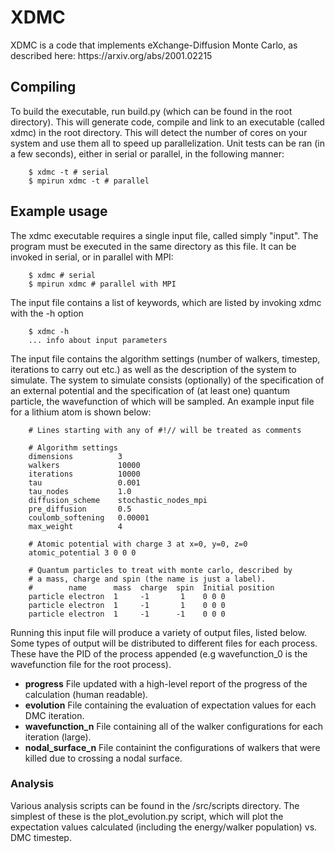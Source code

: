 <h1>XDMC</h1>
XDMC is a code that implements eXchange-Diffusion Monte Carlo, as described here: https://arxiv.org/abs/2001.02215

<h2>Compiling</h2>
To build the executable, run build.py (which can be found in the root directory).
This will generate code, compile and link to an executable (called xdmc)
in the root directory. This will detect the number of cores on your system and
use them all to speed up parallelization. Unit tests can be ran (in a few seconds), either in
serial or parallel, in the following manner:

        $ xdmc -t # serial
        $ mpirun xdmc -t # parallel

<h2>Example usage</h2>
The xdmc executable requires a single input file, called simply "input". The program must
be executed in the same directory as this file. It can be invoked in serial, or in parallel with MPI:

        $ xdmc # serial
        $ mpirun xdmc # parallel with MPI
        
The input file contains a list of keywords, which are listed by invoking xdmc with the -h option

        $ xdmc -h
        ... info about input parameters

The input file contains the algorithm settings (number of walkers, timestep, iterations to carry out etc.)
as well as the description of the system to simulate. The system to simulate consists (optionally) of the
specification of an external potential and the specification of (at least one) quantum particle, the wavefunction
of which will be sampled. An example input file for a lithium atom is shown below:

        # Lines starting with any of #!// will be treated as comments
        
        # Algorithm settings
        dimensions          3
        walkers             10000
        iterations          10000
        tau                 0.001
        tau_nodes           1.0
        diffusion_scheme    stochastic_nodes_mpi
        pre_diffusion       0.5
        coulomb_softening   0.00001
        max_weight          4

        # Atomic potential with charge 3 at x=0, y=0, z=0
        atomic_potential 3 0 0 0

        # Quantum particles to treat with monte carlo, described by
        # a mass, charge and spin (the name is just a label).
        #        name      mass  charge  spin  Initial position
        particle electron  1     -1       1    0 0 0
        particle electron  1     -1       1    0 0 0
        particle electron  1     -1      -1    0 0 0
        
Running this input file will produce a variety of output files, listed below. Some types of output will be distributed to different files for each process. These have the PID of the process appended (e.g wavefunction_0 is the wavefunction file for the root process). <br>
- **progress** File updated with a high-level report of the progress of the calculation (human readable). <br>
- **evolution** File containing the evaluation of expectation values for each DMC iteration. <br>
- **wavefunction_n** File containing all of the walker configurations for each iteration (large). <br>
- **nodal_surface_n** File containint the configurations of walkers that were killed due to crossing a nodal surface. <br>

<h3>Analysis</h3>
Various analysis scripts can be found in the /src/scripts directory. The simplest of these is the plot_evolution.py script, which will plot the expectation values calculated (including the energy/walker population) vs. DMC timestep.
